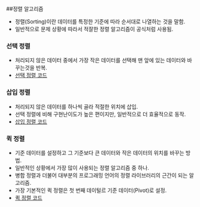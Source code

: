 ##정렬 알고리즘

- 정렬(Sorting)이란 데이터를 특정한 기준에 따라 순서대로 나열하는 것을 말함.
- 일반적으로 문제 상황에 따라서 적잘한 정렬 알고리즘이 공식처럼 사용됨.

### 선택 정렬
- 처리되지 않은 데이터 중에서 가장 작은 데이터를 선택해 맨 앞에 있는 데이터와 바꾸는것을 반복.
- [선택 정렬 코드](./SelectionSort.java)  

### 삽입 정렬 
- 처리되지 않은 데이터를 하나씩 골라 적절한 위치에 삽입.
- 선택 정렬에 비해 구현난이도가 높은 편이지만, 일반적으로 더 효율적으로 동작.
- [삽입 정렬 코드](./InsertionSort.java)  

### 퀵 정렬
- 기준 데이터를 설정하고 그 기준보다 큰 데이터와 작은 데이터의 위치를 바꾸는 방법.
- 일반적인 상황에서 가장 많이 사용되는 정렬 알고리즘 중 하나.
- 병합 정렬과 더불어 대부분의  프로그래밍 언어의 정렬 라이브러리의 근간이 되는 알고리즘.
- 가장 기본적인 퀵 정렬은 첫 번째 데이털르 기준 데이터(Pivot)로 설정.
- [퀵 정렬 코드](./QuickSort.java)  
